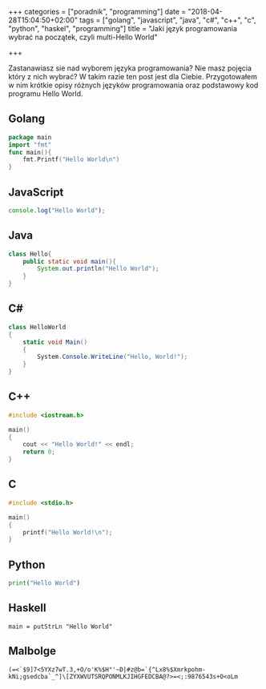 +++
categories = ["poradnik", "programming"]
date = "2018-04-28T15:04:50+02:00"
tags = ["golang", "javascript", "java", "c#", "c++", "c", "python", "haskel", "programming"]
title = "Jaki język programowania wybrać na początek, czyli multi-Hello World"

+++

Zastanawiasz sie nad wyborem języka programowania? Nie masz pojęcia który z nich wybrać?
W takim razie ten post jest dla Ciebie. Przygotowałem w nim krótkie opisy różnych języków
programowania oraz podstawowy kod programu Hello World.

<!--more-->
Golang
------
```go
package main
import "fmt"
func main(){
	fmt.Printf("Hello World\n")
}
```

JavaScript
----------
```javascript
console.log("Hello World");
```

Java
----
```java
class Hello{
	public static void main(){
		System.out.println("Hello World");
	}
}
```

C#
--
```c#
class HelloWorld
{
    static void Main()
    {
        System.Console.WriteLine("Hello, World!");
    }
}
```

C++
---
```c++
#include <iostream.h>

main()
{
    cout << "Hello World!" << endl;
    return 0;
}
```

C
-
```c
#include <stdio.h>

main()
{
    printf("Hello World!\n");
}
```

Python
------
```python
print("Hello World")
```

Haskell
-------
```haskel
main = putStrLn "Hello World"
```

Malbolge
--------
```malbolge
(=<`$9]7<5YXz7wT.3,+O/o'K%$H"'~D|#z@b=`{^Lx8%$Xmrkpohm-kNi;gsedcba`_^]\[ZYXWVUTSRQPONMLKJIHGFEDCBA@?>=<;:9876543s+O<oLm
```